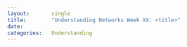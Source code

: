 ```yaml
---
layout:       single
title:        "Understanding Networks Week XX: <title>"
date:         
categories:   Understanding
---
```

